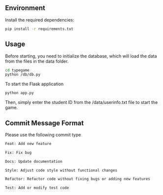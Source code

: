 ## Environment

Install the required dependencies:

```bash
pip install -r requirements.txt
```

## Usage

Before starting, you need to initialize the database, which will load the data from the files in the data folder.

```bash
cd typegame
python /db/db.py
```

To start the Flask application

```bash
python app.py
```

Then, simply enter the student ID from the /data/userinfo.txt file to start the game.


## Commit Message Format

Please use the following commit type

```bash
Feat: Add new feature

Fix: Fix bug

Docs: Update documentation

Style: Adjust code style without functional changes

Refactor: Refactor code without fixing bugs or adding new features

Test: Add or modify test code
```
